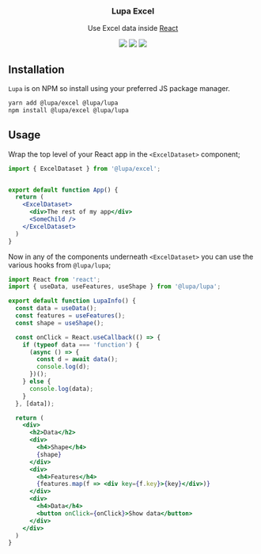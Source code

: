 <h3 align="center">
  Lupa Excel
</h3>

<p align="center">
  Use Excel data inside <a href="https://facebook.github.io/react">React</a>
</p>

<p align="center">
  <a href="https://www.npmjs.com/package/@lupa/excel"><img src="https://img.shields.io/npm/v/@lupa/excel?style=flat-square"></a>
  <a href="https://www.npmjs.com/package/@lupa/excel"><img src="https://img.shields.io/npm/dm/@lupa/excel?style=flat-square"></a>
  <a href="https://bundlephobia.com/result?p=@lupa/excel"><img src="https://img.shields.io/bundlephobia/minzip/@lupa/excel?style=flat-square"></a>
</p>

## Installation

`Lupa` is on NPM so install using your preferred JS package manager.

```bash
yarn add @lupa/excel @lupa/lupa
npm install @lupa/excel @lupa/lupa
```

## Usage

Wrap the top level of your React app in the `<ExcelDataset>` component;
```jsx
import { ExcelDataset } from '@lupa/excel';


export default function App() {
  return (
    <ExcelDataset>
      <div>The rest of my app</div>
      <SomeChild />
    </ExcelDataset>
  )
}

```

Now in any of the components underneath `<ExcelDataset>` you can use the various hooks from `@lupa/lupa`;

```jsx
import React from 'react';
import { useData, useFeatures, useShape } from '@lupa/lupa';

export default function LupaInfo() {
  const data = useData();
  const features = useFeatures();
  const shape = useShape();

  const onClick = React.useCallback(() => {
    if (typeof data === 'function') {
      (async () => {
        const d = await data();
        console.log(d);
      })();
    } else {
      console.log(data);
    }
  }, [data]);

  return (
    <div>
      <h2>Data</h2>
      <div>
        <h4>Shape</h4>
        {shape}
      </div>
      <div>
        <h4>Features</h4>
        {features.map(f => <div key={f.key}>{key}</div>)}
      </div>
      <div>
        <h4>Data</h4>
        <button onClick={onClick}>Show data</button>
      </div>
    </div>
  )
}
```